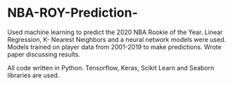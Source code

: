 # NBA-ROY-Prediction-
Used machine learning to predict the 2020 NBA Rookie of the Year.
Linear Regression, K- Nearest Neighbors and a neural network models were used.
Models trained on player data from 2001-2019 to make predictions. Wrote paper discussing results.

All code written in Python. Tensorflow, Keras, Scikit Learn and Seaborn libraries are used.
